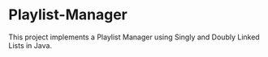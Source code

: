 # Playlist-Manager
This project implements a Playlist Manager using Singly and Doubly Linked Lists in Java.
